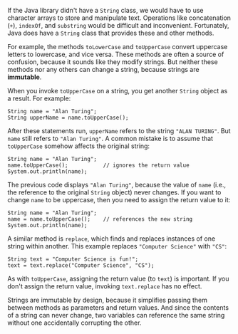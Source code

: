 If the Java library didn't have a `String` class, we would have to use character arrays to store and manipulate text.
Operations like concatenation (`+`), `indexOf`, and `substring` would be difficult and inconvenient.
Fortunately, Java does have a `String` class that provides these and other methods.


For example, the methods `toLowerCase` and `toUpperCase` convert uppercase letters to lowercase, and vice versa.
These methods are often a source of confusion, because it sounds like they modify strings.
But neither these methods nor any others can change a string, because strings are **immutable**.

When you invoke `toUpperCase` on a string, you get another `String` object as a result.
For example:

```code
String name = "Alan Turing";
String upperName = name.toUpperCase();
```


After these statements run, `upperName` refers to the string `"ALAN TURING"`.
But `name` still refers to `"Alan Turing"`.
A common mistake is to assume that `toUpperCase` somehow affects the original string:

```code
String name = "Alan Turing";
name.toUpperCase();           // ignores the return value
System.out.println(name);
```

The previous code displays `"Alan Turing"`, because the value of `name` (i.e., the reference to the original `String` object) never changes.
If you want to change `name` to be uppercase, then you need to assign the return value to it:

```code
String name = "Alan Turing";
name = name.toUpperCase();    // references the new string
System.out.println(name);
```


A similar method is `replace`, which finds and replaces instances of one string within another.
This example replaces `"Computer Science"` with `"CS"`:

```code
String text = "Computer Science is fun!";
text = text.replace("Computer Science", "CS");
```


As with `toUpperCase`, assigning the return value (to `text`) is important.
If you don't assign the return value, invoking `text.replace` has no effect.


Strings are immutable by design, because it simplifies passing them between methods as parameters and return values.
And since the contents of a string can never change, two variables can reference the same string without one accidentally corrupting the other.